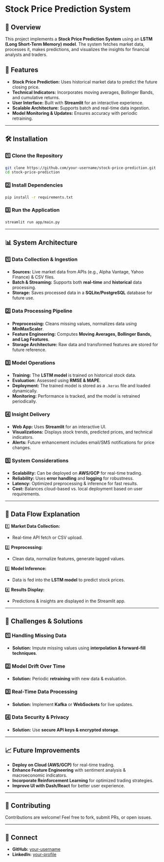 # Stock Price Prediction System

## 📌 Overview
This project implements a **Stock Price Prediction System** using an **LSTM (Long Short-Term Memory) model**. The system fetches market data, processes it, makes predictions, and visualizes the insights for financial analysts and traders.

## 🚀 Features
- **Stock Price Prediction:** Uses historical market data to predict the future closing price.
- **Technical Indicators:** Incorporates moving averages, Bollinger Bands, and cumulative returns.
- **User Interface:** Built with **Streamlit** for an interactive experience.
- **Scalable Architecture:** Supports batch and real-time data ingestion.
- **Model Monitoring & Updates:** Ensures accuracy with periodic retraining.

---

## 🛠️ Installation

### 1️⃣ Clone the Repository
```sh
git clone https://github.com/your-username/stock-price-prediction.git
cd stock-price-prediction
```

### 2️⃣ Install Dependencies
```sh
pip install -r requirements.txt
```

### 3️⃣ Run the Application
```sh
streamlit run app/main.py
```

---

## 📊 System Architecture

### 1️⃣ Data Collection & Ingestion
- **Sources:** Live market data from APIs (e.g., Alpha Vantage, Yahoo Finance) & CSV files.
- **Batch & Streaming:** Supports both **real-time** and **historical** data processing.
- **Storage:** Saves processed data in a **SQLite/PostgreSQL** database for future use.

### 2️⃣ Data Processing Pipeline
- **Preprocessing:** Cleans missing values, normalizes data using **MinMaxScaler**.
- **Feature Engineering:** Computes **Moving Averages, Bollinger Bands, and Lag Features**.
- **Storage Architecture:** Raw data and transformed features are stored for future reference.

### 3️⃣ Model Operations
- **Training:** The **LSTM model** is trained on historical stock data.
- **Evaluation:** Assessed using **RMSE & MAPE**.
- **Deployment:** The trained model is stored as a `.keras` file and loaded dynamically.
- **Monitoring:** Performance is tracked, and the model is retrained periodically.

### 4️⃣ Insight Delivery
- **Web App:** Uses **Streamlit** for an interactive UI.
- **Visualizations:** Displays stock trends, predicted prices, and technical indicators.
- **Alerts:** Future enhancement includes email/SMS notifications for price changes.

### 5️⃣ System Considerations
- **Scalability:** Can be deployed on **AWS/GCP** for real-time trading.
- **Reliability:** Uses **error handling** and **logging** for robustness.
- **Latency:** Optimized preprocessing & inference for fast results.
- **Cost:** Balances cloud-based vs. local deployment based on user requirements.

---

## 🔄 Data Flow Explanation
1️⃣ **Market Data Collection:**
   - Real-time API fetch or CSV upload.
   
2️⃣ **Preprocessing:**
   - Clean data, normalize features, generate lagged values.
   
3️⃣ **Model Inference:**
   - Data is fed into the **LSTM model** to predict stock prices.
   
4️⃣ **Results Display:**
   - Predictions & insights are displayed in the Streamlit app.

---

## 🛑 Challenges & Solutions
### 1️⃣ Handling Missing Data
- **Solution:** Impute missing values using **interpolation & forward-fill techniques**.

### 2️⃣ Model Drift Over Time
- **Solution:** Periodic **retraining** with new data & evaluation.

### 3️⃣ Real-Time Data Processing
- **Solution:** Implement **Kafka** or **WebSockets** for live updates.

### 4️⃣ Data Security & Privacy
- **Solution:** Use **secure API keys & encrypted storage**.

---

## 📈 Future Improvements
- **Deploy on Cloud (AWS/GCP)** for real-time trading.
- **Enhance Feature Engineering** with sentiment analysis & macroeconomic indicators.
- **Incorporate Reinforcement Learning** for optimized trading strategies.
- **Improve UI with Dash/React** for better user experience.

---

## 🤝 Contributing
Contributions are welcome! Feel free to fork, submit PRs, or open issues.

---



## 🔗 Connect
- **GitHub:** [your-username](https://github.com/ovindumandith)
- **LinkedIn:** [your-profile](https://www.linkedin.com/in/ovindu-gunatunga/)

